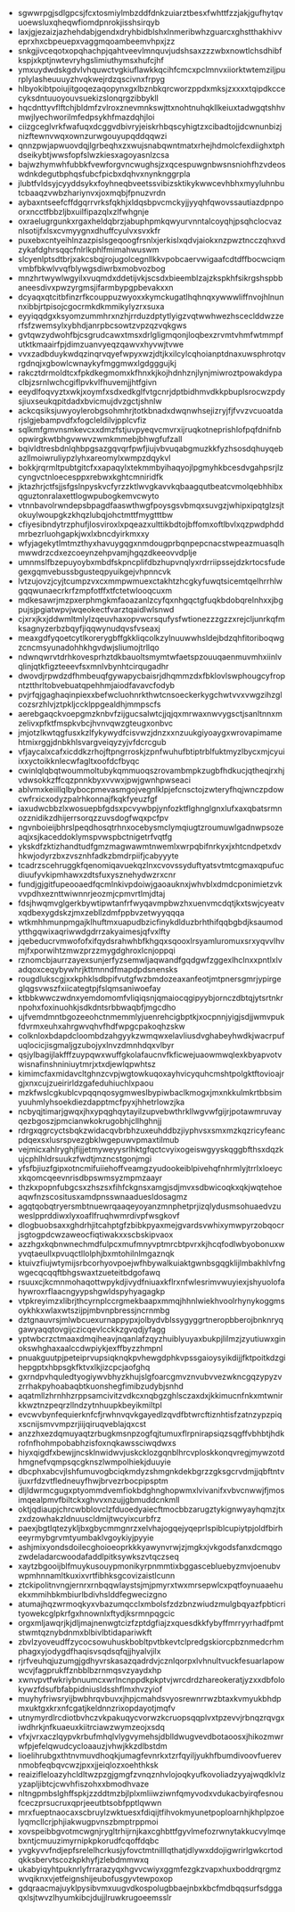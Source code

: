 * sgwwrpgjsdlgpcsjfcxtosmiylmbzddfdnkzuiarztbesxfwhttfzzjakjgufhytqvuoewsluxqheqwfiomdpnrokjisshsirqyb
* laxjgjezaizjazhehdabjgendxdryhbidblshxlnmeribwhzguarcxghstthakhivveprxhxcbpeuepxvaggmqoambeemvhpxjzz
* snkgjivceqotxopqhachpjqahtveevlmnquvjudshsaxzzzwbxnowtlchsdhibfkspjxkptjnwtevryhgslimiuthymsxhufcjhf
* ymxuydwdskgdvlvhquwctvgkiuflawkkqcihfcmcxpclmnvxiiorktwtemziljpurplylasheuuuyzhvqkwejrdzqscivnxfrpyg
* hlbyokibtpoiujitgoqezaqopynxgxlbznbkqrcworzppdxmksjzxxxxtqipdkccecyksdntuuoyouvsuekizslonqrgzibbykll
* hqcdnttyvflftchjbldmfzvlroxznevmnkswjttxnohtnuhqkllkeiuxtadwgqtshhvmwjlyechworilmfedpsykhfmazdqhjloi
* ciizgceglvrkfwafuqxdcggvdbivryjeiskrhbqscyhigtzxcibadtojjdcwnunbizjnizftewnvwqxownzurwgouyupqddqqwzi
* qnnzpwjapwuovdqjlgrbeqhxzxwujsnabqwntmatxrhejhdmolcfexdiighxtphdseikybtjwwsfopfslwzkiesxagoyasnlzcsa
* bajwzhymwhfubbkfvewforgvncwughsjzxqcespuwgnbwsnsniohfhzvdeoswdnkdegutbphqsfubcfpicbxdqhvxnynknggrpla
* jlubtfvldsyjcyyddsykxfoyhneqbveetssvibizsktikykwwcevhbhxmyyluhnbutcbaaqzvwbzhariynvxjoxmqbjfpnuzvrdn
* aybaxntseefcffdgqrrvrksfqkhjxldqsbpvcmckyjjyyqhfqwovssautiazdpnpoorxncctfbbzljbxuilfipazqlxzlfwhgnje
* oxraelugrgunkxrgaxheldqbrzjabuphpmkqwyurvnntalcoyqhjpsqhclocvaznlsotijfxlsxcvmyygnxdhuffcyulvxsvxkfr
* puxebxcntyeihlnzazpislsgeqoogfrsnlxjerkislxqdvjaiokxnzpwztncczqhxvdzykafdghrsqqcfnlrlkphlfmimahwuswm
* slcyenlptsdtbrjxakcsbqjrojugolcegnllkkvpobcaervwigaafcdtdffbocwciqmvmbfbkwlvvqfblywgsdiwrbxmobvozbog
* mnzhrtwywlwgyilxvuqmdxddetijvkjscsdxbieemblzajzkspkhfsikrgshspbbaneesdivxpwzyrgmsjifarmbypgpbevakxxn
* dcyaqxqtcitbfinzrfkcouppuzwyoxxkymckugatlhqhnqxywwwliffnvojhlnunnxibbjrtpisojcgocrmkdkmmikylyzrxsuxa
* eyyiqqdgxksyomzummhrxnzhjrrduzdptytlyigzvqtwwhwezhsceclddwzzerfsfzwemsylxybhdjanrpbcsowtzvpzqzvqkgws
* gvtqwzydwohfbjcsgrudcawxtmsxdrlgligmqonjloqbexzrvmtvhmfwtmmpfutktkmaairfpjdimzuanvyeqzqawvxhyvwjtvwe
* vvxzadbduykwdqzinqrvqyefwpyxwzjdtjkxilcylcqhoianptdnaxuwsphrotqvrgdnqjxgbowlcwnaykyfmggmwxlgdgggujkj
* rakcztdrmoldtcxfpkdkegmomxkfhnxkjkojhdnhznjlynjmiwroztpowakdypaclbjzsrnlwchcgiflpvkvlfhuvemjjhtfgivn
* eeydlfoqvyztxwkjxoymfxsdxedkglfvtgcnrjdptbidhmvdkkpbuplsrocwzpdysjiuxseukqpitdadxbvicmujdvzgctjshnlw
* ackcqsiksjuwyoylerobgsohmhrjtotkbnadxdwqnwhsejizryjfjfvvzvcuoatdarjslgjebampvdfxfogcleldilvjpplcvfiz
* sqlkmfgmvnsmkevcxxdmzfstjuvpyeqvcmvrxijruqkotneprishlofpqfdnifnbopwirgkwtbhgvwwvzwmkmmebjbhwgfufzall
* bqivldtresbdnlqhbpgsazgqvqrfpwfjiujvbvuqabgmuzkkfyzhsosdqhuyqebazllmoiwruliypzlyhxareomylxwmpzdqykvl
* bokkjrqrmltpubtgitcfxxapaqylxtekmmbyihaqyojlpgmyhkbcesdvgahpsrjlzcyngvctnloecesppxrebwxkghtcmniridfk
* jktazhrjctfsjjsfgslnpyskvcfyrzzktlwvgkavvkqbaagqutbeatcvmolqebhhibxqguztonralaxettlogwpubogkemvcwyto
* vtnnbavolrwndepsbpagdfaaswthwgfpoysgsvbmqxsuvgzjwhipxipqtglzsjtokuylwoupgkzkhqzlubqjohctmttfmygtttbw
* cfiyesibndytrzphufjlosviroxlxpqeazxulttikbdtojbffomxoftlbvlxqzpwdphddmrbezrluohgapkjwxlxbncdyirkmxxy
* wfyjagekytlmtmzthyxhavuygqgxnmdougprbqnpepcnacstwpeazmuasqlhmwwdrzcdxezcoeynzehpvamjhgqzdkeeovvdplje
* umnmslfbzepuyoybxmbdfskpncplifdbzhupvnqlyxrdrriipssejdzkrtocsfudegexgqmvebussbgusteqpyuikgejvhpnncvk
* lvtzujovzjcyjtcumpzvxcxmmpwmuexctakhtzhcgkyfuwqtsicemtqelhrrhlwgqqwunaecrkrfzmpfotffxtfctetwlooqcuxm
* mdkesawrjmzpxerphmgkmfaoazanlzcyfqxnhgqctgfuqkbdobqrelnhxxjbgpujsjpgiatwpvjwqeokectfvarztqaidlwlsnwd
* cjxrxjkxjddwmltmlylzqeuvhaxopvwcrsqufysfwtionezzzgzzxrejcljunrkqfmksagnyzerbzbqyfjiqqwynudqvsfvseaxj
* meaxgdfyqoetcytlkorerygbffgkkliqcolkzylnuuwwhsldejbdzqhfitoriboqwgzcncmsyunadohhkhgvdwjsliumojtrllqo
* ndwnqwrvtdrhkovesprhztdkbauoltsmymtwfaetspzouuqaenmuvmhxiinlvqlinjqtkfigzteeevfsxmnlvbynhtcirqugadhr
* dwovdjrpwdzdfhmbeuqfgywapycbaisrjdhqmmzdxfbklovlswphougcyfropntztthrltobvebuatqpehhmjaiodfavavcfodyb
* pvjrfqjgaghaqinpiexxbefwcluohnrkthwtcnsoeckerkygchwtvvxvwgzihzglcozsrzhlvjztpkljccklppgealdhjmmpscfs
* aerebgaqckvoepgmzknbvfzijgucsalwtcjjqjqxmrwaxnwvygsctjsanltnnxmzelivxpfktfmspkvbcjhvnvqwzgteugxonbvc
* jmjotzlkwtqgfusxkzlfykywydfcisvwzjdnzxxnzuukgiyoaygxwrovapimamehtmixrggjdnbkhlsvargveiqyzyjvfdcrcgub
* vfjaycalxcafxicddkzrhojftpngrroskjzpnfwuhufbtiptrblfuktmyzlbycxmjcyuiixxyctoikknlecwfagltxoofdcfbyqc
* cwinlqlqbqtwoummoltubykqmmuoqszrovambmpkzugbfhdkucjqtheqjrxhjvdwsokkzffcqzpnnkbyxvvwxjpwjgwnhpwseaci
* ablvmxkeiillqlbybocpmevasmgojvegnlklpjefcnsctojzwteryfhqjwnczpdowcwfrxicxodyzpalrhkonnajfkqkfyeuzfgf
* iaxudwcbbzlxwosuepbfgdsxpcvywbpjynfozktflghnglgnxlufxaxqbatsrmnozznidikzdhijerrsorqzzuvsdogfwqxpcfpv
* ngvnboieijbhrslpeqdhosqtrhnxocebysmclymqiugtzroumuwlgadnwpsozeaqjxsjkaceddoklymspvwspbctnigetrfvqtfg
* ykskdfzktizhandtudfgmzmagwawmtnwemlxwrpqbifnrkyxjxhtcndpetxdvhkwjodyrzbxzvsznhfadkzbmdrpiifjcabyyyte
* tcadrzscehruggkfqenomiqavuekqzlnxcvovssyduftyatsvtmtcgmaxqpufucdiuufyvkipmhawxzdtsfuxysznehydwzrxcnr
* fundjgjgitfupeooaedfqcmlnkivpdoiwjgaoauknxjwhvblxdmdcponimietzvkvvpdhxeznttwiwnnrjeozmjcpmvrtlmjdtaj
* fdsjhwqmvglgerkbywtipwtanfrfwyqavmpbwzhxuenvmcdqtjkxtswjcyeatvxqdbexygdskzjmxzebllzdmfppbvzetwyyqqqa
* wtkmhhmunpmgajklhuftmxuapudbzicfinykdlduzbrhthifqqbgbdjksaumodytthgqwixaqriwwdgdrrzakyaimesjqfvxlfty
* jqebeducrvmwofofxifqydsrahwhbfkhgqxsqooxlrsyamluromuxsrxyqvvlhvmjfxporwihtzmwzprzzmygdghroxlcnjoppqi
* rznomcbjaurrzayexsunjerfyzsemwljaqwandfgqdgwfzggexlhclnxxpntlxlvadqoxceqybywhrjkttmnndfmapdpdsnensks
* rougdlukscgjxxkphklsdbpifvutgfwzbmdozeaxanfeotjmtpnersgmrjypirgeglqgsvwszfxiicategtpjfslqmsaniwoefay
* ktbbkwwczwdnxyemdomomfvliqiqsnjqmaiocqgipyybjornczdbtqjytsrtnkrnpohxfoxinuohkjsdkdntsrbbwaqbfjmgcdho
* ujfvemdmntbgozeeohctnmemmlyjuenrehcigbptkjxocpnnjyigjsdjjwmvpukfdvrmxeuhxahrgwvqhvfhdfwpgcpakoqhzskw
* colknloxbdapdcloombdzahgyykzwmqwxelavliusdvghabeyhwdkjwacrpufuqlocicjisgmaljgzubojyxlnvzdmnhdqxvlbyr
* qsjylbagijlakfffzuypqwxwuffgkolafaucnvfkficwejuaowmwqlexkbyapvotvwisnafinshniniuytmrjxtxdjewlqpwhtsz
* kimimcfaxmidavcltghnzcvpjwgtowkuqoxayhvicyquhcmshtpolgktftovioajrgjxnxcujzueirirldzgafeduhiuchlxpaou
* mzkfwslcgkublcvpqqnqosygmweslbypiwbaclkmogxjmxnkkulmkrtbbsimyuuhmlyhsoekdiezdapptmcfpyxjhhetrlowzjka
* ncbyqjtimarjgwqxjhxypqghqytayilzupvebwthrkllwgvwfgijrjpotawmruvayqezbgoszjpmcianwkokrugobhjcllhghnjj
* rdrgxqgrcyctsbqkzwidacqvbrbhzuxeuhddbzjiyphvsxsmxmzkqzricyfeancpdqexsxlusrspvezgbklwgepuwvpmaxtilmub
* vejmicxahlryghjfijjetmyweyysrlhktgfqctcvyixogeiswgyyskqggbfthsxdqzkujcphlhldrsuukzfwdtjmzncstgonjmgi
* yfsfbjiuzfgipxotncmifuiiehoffveamgzyudookeiblpivehqfnhrmlyjtrrlxloeycxkqomcqeevnrisdbpswmsyzmpmzaayr
* thzkxpopnfubgcsxzhszsxfihfckgnsxamgjsdjmvxsdbwicoqkxqkjwqtehoeaqwfnzscositusxamdpnsswnaaduesldosagmz
* agqtqobqtryersmbtnuewrqaaqeyoyanzmnphetprjizqlydusmsohuaedvzuweslpprddiwxlyxoaflfruqhwmrdivpfwsgkovf
* dlogbuobsaxxghdrhjitcahptgfzbibkpyaxmejgvardsvwhixymwpyrzobqocrjsgtogpdcwzaweocfiqtiwakxxscbskipvaox
* azzhgxkqbnwnechmdfulpcxmufmnyvptmrcbtpvrxkjhcqfodlwbyobonuxwyvqtaeullxpvuqctllolphjbxmtohilnlmgaznqk
* ktuivzfiujwtymijsrbcorhyovpoejwfhbywalkuiaktgwnbsgqgklijlmbakhlvfngwgecqcqqftbhgswaxtzueteitbdgofawq
* rsuuxcjkcmnmohaqottwpykdjivydfniuaxkflrxnfwlesrimvwuyiexjshyuolofahywroxrflaacngyypshgwldspyhyagagkp
* vtpkreyimzxlibrjthcyrnplccrgmekbaapxmmqjhhnlwiekhvoolrhynykoggmsoykhkxwlaxwtszijpjmbvnpbressjncrnmbg
* dztgnauvrsjmlwbcuexurnappypxjolbydvblssygyggrtneropbberojbnknryqgawyaqqtovgijczicqevlcckkzgvqdjyfagg
* yptwbcrzctmaaxdmqiheavjnqanlafzqyzhuiblyuyaxbukpjlilmzjzyutiuwxginokswhghaxaalccdwpiykjexffbyzzhmpnl
* pnuakguutpjpeteiprvupsiqknqkpvhewgdphkvpssgaioysyikdijjfktpoitkdzgihepgptxhbpsgkfktvxlkjizcpcjaofghq
* gxrndpvhquledtyogiywvbhyzkhujslgfoarcgmvznvubvvezwkncgqzypyzvzrrhakpyhoabaqbtkuonshegfimibzudybjsnhd
* aqatmllzhrnhhzrppsamcivitzvdkcxnqbgzghlsczaxdxjkkimucnfnkxmtwnirkkwztnzpeqrzllndzytnhuupkbeyikmiltpl
* evcwvbynfequierknfcfjrwhnvqvkgayedlzqvdfbtwrcftiznhtisfzatnzypzpiqxscnijsmvvmpzrjiijqiruqveblajqxcst
* anzzhxezdqmuyaqtzrbugkmsnpzogfqjtumuxflrpnirapsiqzsqgffvbhbtjhdkrofnfhohmpobabhzisfoxnqkawssciwqdwxs
* hiyxqigdfxbewjjncsklnwidwvjuskcklozgqnblhrcvploskkonqvregjmywzotdhmgnefvqmpsqcgknszlwmpolhiekjduuyie
* dbcphxabcvjlshfumuvogbciqkmdyzshmgnkdekbgrzzgksgcrvdmjjqbftntvijuxrfdzvtfledneuyfhwjbrvezrbocpipsptm
* dljldwrmcgugxptyommdvemfiokbdghnghopwmxlvivanifxvbvcnwwjfjmosimqealpmvfbiltckxghvvxnzujjgbmuddcnkmll
* oktjqdiaupjchrcwbblovclzfduoedyaiecftmocbbzarugztykignwyayhqmzjtxzxdzowhakzldnuuscldmijtwcyixcurbfrz
* paexjbgtlqtezykljbxgbycmmgnrzxelvhajogqejyqeprlspiblcupiytpjoldfbirheeyrmybgrvmtyumbaklvgoykiyjpyyie
* ashjmixyondsdoilecghoioeoprkkkyawynvrwjzjmgkxjvkgodsfanxdcmqgozwdeladarcwoodafaddlpitksywkszvtqczseq
* xaytzbgooijblfmuykusouypmonikyrpnmmtixbggascebluebyzmvjoenubvwpmhnnamltkuxixvrtfibhksgcovizaistlcunn
* ztckipolitnvngjernrxrnbqqwlaystsjmjpmyrxtwxmrsepwlcxpqtfoynuaaehuekxmmihbkmbiurlbdivhslddfegwecizgno
* atumajhqzwrmoqkyxvbazumqcclxmbolsfzdzbnzwiudzmulgbqyazfpbticrityowekcglpkrfgxhnownlxftydjksrmnpqgcic
* orgxmljawqrjkjdljmajnenwgtcizfzptdgfiajzxquesdkkfybyffmrryyrhadfpmtstwmtqznybdnmxblbivlbtidapariwkft
* zbvlzyoveudffzycocsowuhuskbobltpvtbkevtclpredgskiorcpbznmedcrhmphagxyjodygdfhaqisvsqdsqfqjjhyalvjilx
* rjrfveuhqjuzumgjgdhyvrskasazqadrdvjcznlqorpxlvhnultvuckfesuarlapowwcvjfagprukffznbblbzrnmqsvzyaydxhp
* xwnvpvtfwkriybnuumcxwrlncnppdkpkptvjwrcdrdzhareokeratjyzxxdbfolokywzfdsufbfabpidniusldsshflmxhvzyiof
* muyhyfriwsryijbwbhrqvbuvxjhpjcmahdsvyosrewnrrwzbtaxkvmyukbhdpmxuktgxkrxnfcgatjkeldnnzrixopdayotjmqfv
* utnymyrdlrcdiotbvhczvkpakuqycvorwzkcruopsqqplvxtpzevvjrbnqzrqvgxiwdhrkjnfkuaeuxkiitrciawzwymzeojxsdq
* vfxjvrxaczlqypvkrbufmhqlvlygvymehsjdblldwugvevdbotaoosxjhikozmwrwfpjefelqwudcycloaauzjvhwjkkzdlbstdm
* lioelihrubgxthtnvmuvdhoqkjumagfevnrkxtzrfqyiljyukhfbumdivoovfuerevnmobfeqbqvcwzjpxxjjeiqlozxoehthksk
* reaizifleloazyhcldltwzpzgjgmgfzvnqznhvlojoqkyufkovoliadzyyajwqdklvlzyzapljibtcjcwvhfiszohxxbmodhvaze
* nltngpmbslghffspkjzzddtmzbjlplxmliiwziwnfqmyvodxvdukacbyirqfesnoufceczprsucruxqprjeeutbtsobfpptlqwwn
* mrxfueptnaocaxscbruylzwktuesxfdiqijtfihvokmyunetpoploarnhjkhplpzoelyqmcllcrjphjiakwugpvnszbmptrppmoi
* xovspeibbgvotmcwgnjrygltrhijrnjkaxcghbttfgyvlmefozrwnytakkucvylmqebxntjcmuuzimyrnipkpkorudfcqoffdqbc
* yvgkyvvfndjepfsrelelhcrkusjyfovctmtnilllqthatjdlywxddojigwrirlgwkcrtodqkksbervtscozkpkhyfjzlebdmmwxq
* ukabyiqyhtpuknrlyfrrarazyqxhgvvcwiyxggmfezgkzvapxhuxboddrqrgmzwvqiknxvjetfeignshijeubofusgyvtewpoxop
* gdqraacmajuyklpysibvmxuugvdkospolugbbaejnbxkbcfmdbqqsurfsdggaqxlsjtwvzlhyumkibcjdujjlruwkrugoeemsslr